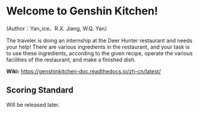 # Welcome to Genshin Kitchen!

(Author：Yan_ice、R.X. Jiang, W.Q. Yan）

The traveler is doing an internship at the Deer Hunter restaurant and needs your help!
There are various ingredients in the restaurant, and your task is to use these ingredients, according to the given recipe, operate the various facilities of the restaurant, and make a finished dish.

**Wiki:** https://genshinkitchen-doc.readthedocs.io/zh-cn/latest/

## Scoring Standard

Will be released later.
